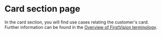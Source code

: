 Card section page
=================

In the card section, you will find use cases relating the customer's card. Further information can be found in the [Overview of FirstVision terminology](./?path=docs/getting-started/OverviewOfFirstVisionTerminology.md).